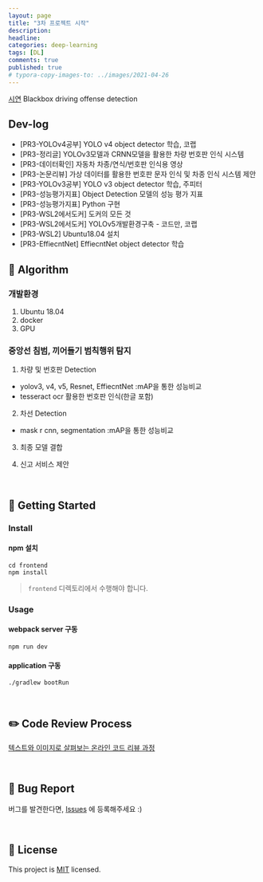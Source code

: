 ```yaml
---
layout: page
title: "3차 프로젝트 시작"
description:
headline:
categories: deep-learning
tags: [DL]
comments: true
published: true
# typora-copy-images-to: ../images/2021-04-26 
---
```


[시연](#) Blackbox driving offense detection

## Dev-log
- [PR3-YOLOv4공부] YOLO v4 object detector 학습, 코랩
- [PR3-정리글] YOLOv3모델과 CRNN모델을 활용한 차량 번호판 인식 시스템
- [PR3-데이터확인] 자동차 차종/연식/번호판 인식용 영상
- [PR3-논문리뷰] 가상 데이터를 활용한 번호판 문자 인식 및 차종 인식 시스템 제안
- [PR3-YOLOv3공부] YOLO v3 object detector 학습, 주피터
- [PR3-성능평가지표] Object Detection 모델의 성능 평가 지표
- [PR3-성능평가지표] Python 구현
- [PR3-WSL2에서도커] 도커의 모든 것
- [PR3-WSL2에서도커] YOLOv5개발환경구축 - 코드만, 코랩
- [PR3-WSL2] Ubuntu18.04 설치
- [PR3-EffiecntNet] EffiecntNet object detector 학습

## 🚀 Algorithm

### 개발환경
1. Ubuntu 18.04
2. docker
3. GPU

### 중앙선 침범, 끼어들기 범칙행위 탐지
1. 차량 및 번호판 Detection
- yolov3, v4, v5, Resnet, EffiecntNet :mAP을 통한 성능비교
- tesseract ocr 활용한 번호판 인식(한글 포함) 

2. 차선 Detection
- mask r cnn, segmentation :mAP을 통한 성능비교

3. 최종 모델 결합

4. 신고 서비스 제안

<br>

## 🚀 Getting Started

### Install
#### npm 설치
```
cd frontend
npm install
```
> `frontend` 디렉토리에서 수행해야 합니다.

### Usage
#### webpack server 구동
```
npm run dev
```
#### application 구동
```
./gradlew bootRun
```
<br>

## ✏️ Code Review Process
[텍스트와 이미지로 살펴보는 온라인 코드 리뷰 과정](#)

<br>

## 🐞 Bug Report

버그를 발견한다면, [Issues](#) 에 등록해주세요 :)

<br>

## 📝 License

This project is [MIT](#) licensed.